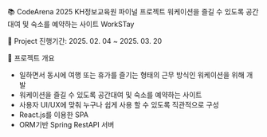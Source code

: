 📚 CodeArena
2025 KH정보교육원 파이널 프로젝트
워케이션을 즐길 수 있도록 공간대여 및 숙소를 예약하는 사이트 WorkSTay

📌 Project
진행기간: 2025. 02. 04 ~ 2025. 03. 20

🚀 프로젝트 개요

- 일하면서 동시에 여행 또는 휴가를 즐기는 형태의 근무 방식인 워케이션을 위해 개발
- 워케이션을 즐길 수 있도록 공간대여 및 숙소를 예약하는 사이트
- 사용자 UI/UX에 맞춰 누구나 쉽게 사용 할 수 있도록 직관적으로 구성
- React.js를 이용한 SPA
- ORM기반 Spring RestAPI 서버
